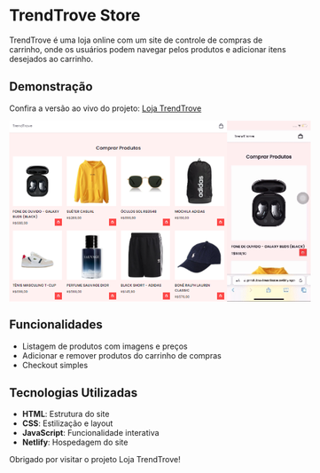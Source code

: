 # TrendTrove Store

TrendTrove é uma loja online com um site de controle de compras de carrinho, onde os usuários podem navegar pelos produtos e adicionar itens desejados ao carrinho.

## Demonstração

Confira a versão ao vivo do projeto: [Loja TrendTrove](https://produtos-trendtrove.netlify.app/)

<div style="display: flex; justify-content: space-around; align-items: center;">
  <img src="assets/images/Layout_TrendTrove.png" alt="Captura de Tela do Projeto" width="410" height="326"">
  <img src="assets/layout.gif" alt="GIF de Tela de Exibição" width="156" height="326">
</div>

## Funcionalidades

- Listagem de produtos com imagens e preços
- Adicionar e remover produtos do carrinho de compras
- Checkout simples

## Tecnologias Utilizadas

- **HTML**: Estrutura do site
- **CSS**: Estilização e layout
- **JavaScript**: Funcionalidade interativa
- **Netlify**: Hospedagem do site


Obrigado por visitar o projeto Loja TrendTrove!





